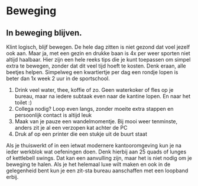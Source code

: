 # Beweging

## In beweging blijven.&#x20;

Klint logisch, blijf bewegen. De hele dag zitten is niet gezond dat voel jezelf ook aan. Maar ja, met een gezin en drukke baan is 4x per weer sporten niet altijd haalbaar. Hier zijn een hele reeks tips die je kunt toepassen om simpel extra te bewegen, zonder dat dit veel tijd hoeft te kosten. Denk eraan, alle beetjes helpen. Simpelweg een kwartiertje per dag een rondje lopen is beter dan 1x week 2 uur in de sportschool.

1. Drink veel water, thee, koffie of zo. Geen waterkoker of fles op je bureau, maar na iedere subtaak even naar de kantine lopen. En naar het toilet :)
2. Collega nodig? Loop even langs, zonder moeite extra stappen en persoonlijk contact is altijd leuk
3. Maak van je pauze een wandelmomentje. Bij mooi weer tenminste, anders zit je al een verzopen kat achter de PC
4. Druk af op een printer die een stukje uit de buurt staat

Als je thuiswerkt of in een ietwat modernere kantooromgeving kun je na ieder werkblok wat oefeningen doen. Denk hierbij aan 25 quads of lunges of kettlebell swings. Dat kan een aanvulling zijn, maar het is niet nodig om je beweging te halen. Als je het helemaal luxe wilt maken en ook in de gelegenheid bent kun je een zit-sta bureau aanschaffen met een loopband erbij.



&#x20;&#x20;



